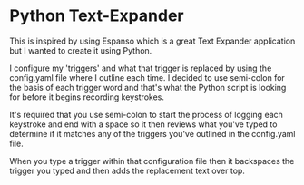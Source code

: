 # Python Text-Expander

This is inspired by using Espanso which is a great Text Expander application but I wanted to create it using Python. 

I configure my 'triggers' and what that trigger is replaced by using the config.yaml file where I outline each time. I decided to use semi-colon for the basis of each trigger word and that's what the Python script is looking for before it begins recording keystrokes.

It's required that you use semi-colon to start the process of logging each keystroke and end with a space so it then reviews what you've typed to determine if it matches any of the triggers you've outlined in the config.yaml file.

When you type a trigger within that configuration file then it backspaces the trigger you typed and then adds the replacement text over top.
